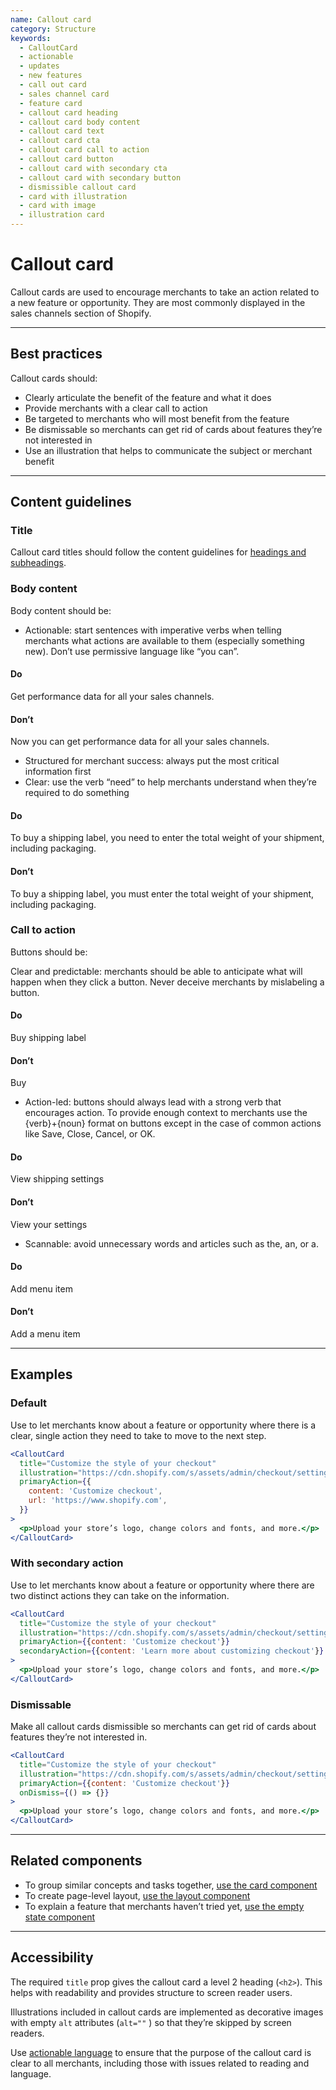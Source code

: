 ```yaml
---
name: Callout card
category: Structure
keywords:
  - CalloutCard
  - actionable
  - updates
  - new features
  - call out card
  - sales channel card
  - feature card
  - callout card heading
  - callout card body content
  - callout card text
  - callout card cta
  - callout card call to action
  - callout card button
  - callout card with secondary cta
  - callout card with secondary button
  - dismissible callout card
  - card with illustration
  - card with image
  - illustration card
---
```


# Callout card

Callout cards are used to encourage merchants to take an action related to a
new feature or opportunity. They are most commonly displayed in the
sales channels section of Shopify.

---

## Best practices

Callout cards should:

- Clearly articulate the benefit of the feature and what it does
- Provide merchants with a clear call to action
- Be targeted to merchants who will most benefit from the feature
- Be dismissable so merchants can get rid of cards about features they’re not
  interested in
- Use an illustration that helps to communicate the subject or merchant benefit

---

## Content guidelines

### Title

Callout card titles should follow the content guidelines for [headings and subheadings](https://polaris.shopify.com/content/actionable-language#section-headings-and-subheadings).

### Body content

Body content should be:

- Actionable: start sentences with imperative verbs when telling merchants
  what actions are available to them (especially something new). Don’t use
  permissive language like “you can”.

<!-- usagelist -->

#### Do

Get performance data for all your sales channels.

#### Don’t

Now you can get performance data for all your sales channels.

<!-- end -->

- Structured for merchant success: always put the most critical information
  first
- Clear: use the verb “need” to help merchants understand when they’re required
  to do something

<!-- usagelist -->

#### Do

To buy a shipping label, you need to enter the total weight of your shipment,
including packaging.

#### Don’t

To buy a shipping label, you must enter the total weight of your shipment,
including packaging.

<!-- end -->

### Call to action

Buttons should be:

Clear and predictable: merchants should be able to anticipate what will happen when they click a button. Never deceive merchants by mislabeling a button.

<!-- usagelist -->

#### Do

Buy shipping label

#### Don’t

Buy

<!-- end -->

- Action-led: buttons should always lead with a strong verb that encourages
  action. To provide enough context to merchants use the {verb}+{noun} format on
  buttons except in the case of common actions like Save, Close, Cancel, or OK.

<!-- usagelist -->

#### Do

View shipping settings

#### Don’t

View your settings

<!-- end -->

- Scannable: avoid unnecessary words and articles such as the, an, or a.

<!-- usagelist -->

#### Do

Add menu item

#### Don’t

Add a menu item

<!-- end -->

---

## Examples

### Default

Use to let merchants know about a feature or opportunity where there is a clear, single action they need to take to move to the next step.

```jsx
<CalloutCard
  title="Customize the style of your checkout"
  illustration="https://cdn.shopify.com/s/assets/admin/checkout/settings-customizecart-705f57c725ac05be5a34ec20c05b94298cb8afd10aac7bd9c7ad02030f48cfa0.svg"
  primaryAction={{
    content: 'Customize checkout',
    url: 'https://www.shopify.com',
  }}
>
  <p>Upload your store’s logo, change colors and fonts, and more.</p>
</CalloutCard>
```

### With secondary action

Use to let merchants know about a feature or opportunity where there are two distinct actions they can take on the information.

```jsx
<CalloutCard
  title="Customize the style of your checkout"
  illustration="https://cdn.shopify.com/s/assets/admin/checkout/settings-customizecart-705f57c725ac05be5a34ec20c05b94298cb8afd10aac7bd9c7ad02030f48cfa0.svg"
  primaryAction={{content: 'Customize checkout'}}
  secondaryAction={{content: 'Learn more about customizing checkout'}}
>
  <p>Upload your store’s logo, change colors and fonts, and more.</p>
</CalloutCard>
```

### Dismissable

Make all callout cards dismissible so merchants can get rid of cards about features they’re not interested in.

```jsx
<CalloutCard
  title="Customize the style of your checkout"
  illustration="https://cdn.shopify.com/s/assets/admin/checkout/settings-customizecart-705f57c725ac05be5a34ec20c05b94298cb8afd10aac7bd9c7ad02030f48cfa0.svg"
  primaryAction={{content: 'Customize checkout'}}
  onDismiss={() => {}}
>
  <p>Upload your store’s logo, change colors and fonts, and more.</p>
</CalloutCard>
```

---

## Related components

- To group similar concepts and tasks together, [use the card component](https://polaris.shopify.com/components/card)
- To create page-level layout, [use the layout component](https://polaris.shopify.com/components/layout)
- To explain a feature that merchants haven’t tried yet, [use the empty state component](https://polaris.shopify.com/components/empty-state)

---

## Accessibility

The required `title` prop gives the callout card a level 2 heading (`<h2>`). This helps with readability and provides structure to screen reader users.

Illustrations included in callout cards are implemented as decorative images with empty `alt` attributes (`alt=""` ) so that they’re skipped by screen readers.

Use [actionable language](https://polaris.shopify.com/content/actionable-language#navigation) to ensure that the purpose of the callout card is clear to all merchants, including those with issues related to reading and language.
